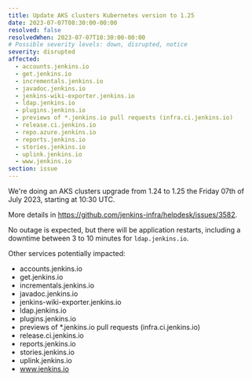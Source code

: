 ```yaml
---
title: Update AKS clusters Kubernetes version to 1.25
date: 2023-07-07T08:30:00-00:00
resolved: false
resolvedWhen: 2023-07-07T10:30:00-00:00
# Possible severity levels: down, disrupted, notice
severity: disrupted
affected:
  - accounts.jenkins.io
  - get.jenkins.io
  - incrementals.jenkins.io
  - javadoc.jenkins.io
  - jenkins-wiki-exporter.jenkins.io
  - ldap.jenkins.io
  - plugins.jenkins.io
  - previews of *.jenkins.io pull requests (infra.ci.jenkins.io)
  - release.ci.jenkins.io
  - repo.azure.jenkins.io
  - reports.jenkins.io
  - stories.jenkins.io
  - uplink.jenkins.io
  - www.jenkins.io
section: issue
---
```


We're doing an AKS clusters upgrade from 1.24 to 1.25 the Friday 07th of July 2023, starting at 10:30 UTC.

More details in <https://github.com/jenkins-infra/helpdesk/issues/3582>.

No outage is expected, but there will be application restarts, including a downtime between 3 to 10 minutes for `ldap.jenkins.io`.

Other services potentially impacted:

- accounts.jenkins.io
- get.jenkins.io
- incrementals.jenkins.io
- javadoc.jenkins.io
- jenkins-wiki-exporter.jenkins.io
- ldap.jenkins.io
- plugins.jenkins.io
- previews of *.jenkins.io pull requests (infra.ci.jenkins.io)
- release.ci.jenkins.io
- reports.jenkins.io
- stories.jenkins.io
- uplink.jenkins.io
- www.jenkins.io
